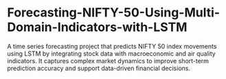 # Forecasting-NIFTY-50-Using-Multi-Domain-Indicators-with-LSTM
A time series forecasting project that predicts NIFTY 50 index movements using LSTM by integrating stock data with macroeconomic and air quality indicators. It captures complex market dynamics to improve short-term prediction accuracy and support data-driven financial decisions.
